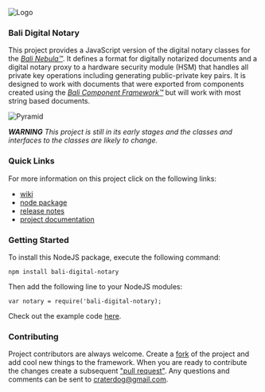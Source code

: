 ![Logo](https://raw.githubusercontent.com/craterdog-bali/bali-project-documentation/master/images/CraterDogLogo.png)

### Bali Digital Notary
This project provides a JavaScript version of the digital notary classes for the [_Bali Nebula™_](https://github.com/craterdog-bali/bali-project-documentation/wiki). It defines a format for digitally notarized documents and a digital notary proxy to a hardware security module (HSM) that handles all private key operations including generating public-private key pairs. It is designed to work with documents that were exported from components created using the [_Bali Component Framework™_](https://github.com/craterdog-bali/js-bali-component-framework/wiki) but will work with most string based documents.

![Pyramid](https://raw.githubusercontent.com/craterdog-bali/js-bali-digital-notary/master/docs/images/BaliPyramid.png)

_**WARNING**_
_This project is still in its early stages and the classes and interfaces to the classes are likely to change._

### Quick Links
For more information on this project click on the following links:
 * [wiki](https://github.com/craterdog-bali/js-bali-digital-notary/wiki)
 * [node package](https://www.npmjs.com/package/bali-digital-notary)
 * [release notes](https://github.com/craterdog-bali/js-bali-digital-notary/wiki/release-notes)
 * [project documentation](https://github.com/craterdog-bali/bali-project-documentation/wiki)

### Getting Started
To install this NodeJS package, execute the following command:
```
npm install bali-digital-notary
```
Then add the following line to your NodeJS modules:
```
var notary = require('bali-digital-notary);
```

Check out the example code [here](https://github.com/craterdog-bali/js-bali-digital-notary/wiki/code-examples).

### Contributing
Project contributors are always welcome. Create a [fork](https://github.com/craterdog-bali/js-bali-digital-notary) of the project and add cool new things to the framework. When you are ready to contribute the changes create a subsequent ["pull request"](https://help.github.com/articles/about-pull-requests/). Any questions and comments can be sent to craterdog@gmail.com.
